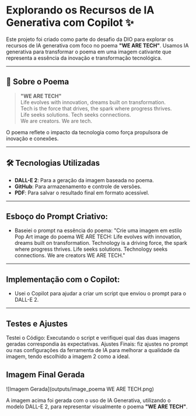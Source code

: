  # Explorando os Recursos de IA Generativa com Copilot ✨

Este projeto foi criado como parte do desafio da DIO para explorar os recursos de IA generativa com foco no poema **"WE ARE TECH"**. Usamos IA generativa para transformar o poema em uma imagem cativante que representa a essência da inovação e transformação tecnológica.

---
## 📜 **Sobre o Poema**
> **"WE ARE TECH"**  
> Life evolves with innovation, dreams built on transformation.  
> Tech is the force that drives, the spark where progress thrives.  
> Life seeks solutions. Tech seeks connections.  
> We are creators. We are tech.

O poema reflete o impacto da tecnologia como força propulsora de inovação e conexões.

---
## 🛠️ **Tecnologias Utilizadas**
- **DALL-E 2**: Para a geração da imagem baseada no poema.
- **GitHub**: Para armazenamento e controle de versões.
- **PDF**: Para salvar o resultado final em formato acessível.

---
## Esboço do Prompt Criativo:
- Baseiei o prompt na essência do poema:
"Crie uma imagem em estilo Pop Art image do poema WE ARE TECH: Life evolves with innovation, dreams built on transformation. Technology is a driving force, the spark where progress thrives. Life seeks solutions. Technology seeks connections. We are creators WE ARE TECH."

---
## Implementação com o Copilot: 
- Usei o Copilot para ajudar a criar um script que enviou o prompt para o DALL-E 2.

---
## Testes e Ajustes
Testei o Código: Executando o script e verifiquei qual das duas imagens geradas correspondia às expectativas.
Ajustes Finais: fiz ajustes no prompt ou nas configurações da ferramenta de IA para melhorar a qualidade da imagem, tendo escolhido a imagem 2 como a ideal.

## Imagem Final Gerada

![Imagem Gerada](outputs/image_poema WE ARE TECH.png)

A imagem acima foi gerada com o uso de IA Generativa, utilizando o modelo DALL-E 2, para representar visualmente o poema **"WE ARE TECH"**.


  
